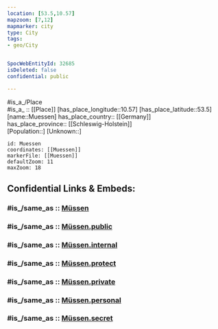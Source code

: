 ```yaml
---
location: [53.5,10.57] 
mapzoom: [7,12] 
mapmarker: city 
type: City
tags:
- geo/City


SpocWebEntityId: 32685
isDeleted: false
confidential: public

---
```

#is_a_/Place  
#is_a_ :: [[Place]] 
[has_place_longitude::10.57] 
[has_place_latitude::53.5] 
[name::Muessen] 
has_place_country:: [[Germany]]  
has_place_province:: [[Schleswig-Holstein]]  
[Population::] 
[Unknown::] 


```leaflet
id: Muessen
coordinates: [[Muessen]] 
markerFile: [[Muessen]] 
defaultZoom: 11 
maxZoom: 18
```


## Confidential Links & Embeds: 

### #is_/same_as :: [Müssen](/_Standards/Earth/Continent/Europe/Europe~Central/Germany/Germany~West/Schleswig-Holstein/counties~SH/Herzogtum_Lauenburg/cities~Lauenburg/Büchen/boroughs~Büchen/Müssen.md) 

### #is_/same_as :: [Müssen.public](/_public/Earth/Continent/Europe/Europe~Central/Germany/Germany~West/Schleswig-Holstein/counties~SH/Herzogtum_Lauenburg/cities~Lauenburg/Büchen/boroughs~Büchen/Müssen.public.md) 

### #is_/same_as :: [Müssen.internal](/_internal/Earth/Continent/Europe/Europe~Central/Germany/Germany~West/Schleswig-Holstein/counties~SH/Herzogtum_Lauenburg/cities~Lauenburg/Büchen/boroughs~Büchen/Müssen.internal.md) 

### #is_/same_as :: [Müssen.protect](/_protect/Earth/Continent/Europe/Europe~Central/Germany/Germany~West/Schleswig-Holstein/counties~SH/Herzogtum_Lauenburg/cities~Lauenburg/Büchen/boroughs~Büchen/Müssen.protect.md) 

### #is_/same_as :: [Müssen.private](/_private/Earth/Continent/Europe/Europe~Central/Germany/Germany~West/Schleswig-Holstein/counties~SH/Herzogtum_Lauenburg/cities~Lauenburg/Büchen/boroughs~Büchen/Müssen.private.md) 

### #is_/same_as :: [Müssen.personal](/_personal/Earth/Continent/Europe/Europe~Central/Germany/Germany~West/Schleswig-Holstein/counties~SH/Herzogtum_Lauenburg/cities~Lauenburg/Büchen/boroughs~Büchen/Müssen.personal.md) 

### #is_/same_as :: [Müssen.secret](/_secret/Earth/Continent/Europe/Europe~Central/Germany/Germany~West/Schleswig-Holstein/counties~SH/Herzogtum_Lauenburg/cities~Lauenburg/Büchen/boroughs~Büchen/Müssen.secret.md)

